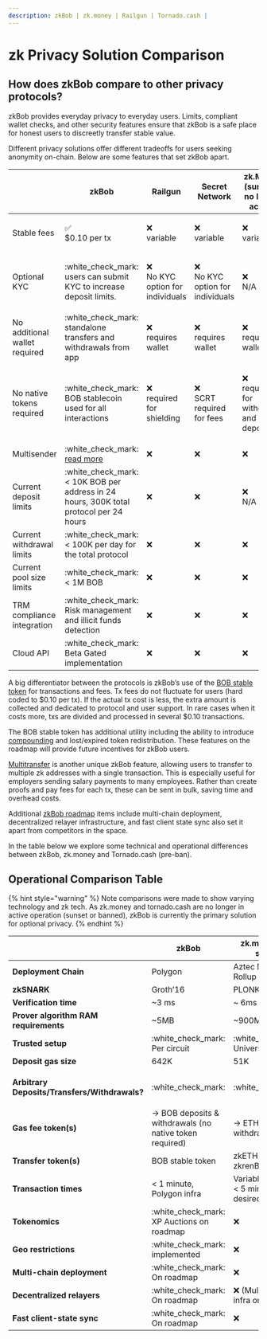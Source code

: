 ```yaml
---
description: zkBob | zk.money | Railgun | Tornado.cash |
---
```


# zk Privacy Solution Comparison

## How does zkBob compare to other privacy protocols?

zkBob provides everyday privacy to everyday users. Limits, compliant wallet checks, and other security features ensure that zkBob is a safe place for honest users to discreetly transfer stable value.&#x20;

Different privacy solutions offer different tradeoffs for users seeking anonymity on-chain. Below are some features that set zkBob apart.

|                               | zkBob                                                                                                                                       | Railgun                                                                                                         | Secret Network                                                                                                  | zk.Money (sunset & no longer active)                                                                                  | Tornado.cash (pre-ban)                                                                                            |
| ----------------------------- | ------------------------------------------------------------------------------------------------------------------------------------------- | --------------------------------------------------------------------------------------------------------------- | --------------------------------------------------------------------------------------------------------------- | --------------------------------------------------------------------------------------------------------------------- | ----------------------------------------------------------------------------------------------------------------- |
| Stable fees                   | <p><span data-gb-custom-inline data-tag="emoji" data-code="2705">✅</span> <br>$0.10 per tx</p>                                              | <p><span data-gb-custom-inline data-tag="emoji" data-code="274c">❌</span> <br>variable</p>                      | <p><span data-gb-custom-inline data-tag="emoji" data-code="274c">❌</span><br>variable</p>                       | <p><span data-gb-custom-inline data-tag="emoji" data-code="274c">❌</span> <br>variable</p>                            | <p><span data-gb-custom-inline data-tag="emoji" data-code="274c">❌</span><br>variable</p>                         |
| Optional KYC                  | :white\_check\_mark: users can submit KYC to increase deposit limits.                                                                       | <p><span data-gb-custom-inline data-tag="emoji" data-code="274c">❌</span> <br>No KYC option for individuals</p> | <p><span data-gb-custom-inline data-tag="emoji" data-code="274c">❌</span> <br>No KYC option for individuals</p> | <p><span data-gb-custom-inline data-tag="emoji" data-code="274c">❌</span> <br>N/A</p>                                 | <p><span data-gb-custom-inline data-tag="emoji" data-code="274c">❌</span><br>N/A</p>                              |
| No additional wallet required | :white\_check\_mark: standalone transfers and withdrawals from app                                                                          | <p><span data-gb-custom-inline data-tag="emoji" data-code="274c">❌</span><br>requires wallet</p>                | <p><span data-gb-custom-inline data-tag="emoji" data-code="274c">❌</span><br>requires wallet</p>                | <p><span data-gb-custom-inline data-tag="emoji" data-code="274c">❌</span><br>requires wallet</p>                      | <p><span data-gb-custom-inline data-tag="emoji" data-code="274c">❌</span><br>requires wallet</p>                  |
| No native tokens required     | :white\_check\_mark: BOB stablecoin used for all interactions                                                                               | <p><span data-gb-custom-inline data-tag="emoji" data-code="274c">❌</span><br>required for shielding</p>         | <p><span data-gb-custom-inline data-tag="emoji" data-code="274c">❌</span><br>SCRT required for fees</p>         | <p><span data-gb-custom-inline data-tag="emoji" data-code="274c">❌</span> <br>required for withdrawal and deposit</p> | <p><span data-gb-custom-inline data-tag="emoji" data-code="274c">❌</span> <br>required for withdrawal/deposit</p> |
| Multisender                   | :white\_check\_mark: [read more](https://mirror.xyz/0x6132eB883e88CD4E007552b871A6444Bfc34E837/mjYXeD7a005fdCu6dKdohfrSpcqpsuetW6djT46bDFk) | :x:                                                                                                             | :x:                                                                                                             | :x:                                                                                                                   | :x:                                                                                                               |
| Current deposit limits        | :white\_check\_mark: < 10K BOB per address in 24 hours, 300K total protocol per 24 hours                                                    | :x:                                                                                                             | :x:                                                                                                             | <p> <span data-gb-custom-inline data-tag="emoji" data-code="274c">❌</span><br>N/A</p>                                 | :x:                                                                                                               |
| Current withdrawal limits     | :white\_check\_mark: < 100K per day for the total protocol                                                                                  | :x:                                                                                                             | :x:                                                                                                             | :x:                                                                                                                   | :x:                                                                                                               |
| Current pool size limits      | :white\_check\_mark: < 1M BOB                                                                                                               | :x:                                                                                                             | :x:                                                                                                             | :x:                                                                                                                   | :x:                                                                                                               |
| TRM compliance integration    | :white\_check\_mark: Risk management and illicit funds detection                                                                            | :x:                                                                                                             | :x:                                                                                                             | :x:                                                                                                                   | :x:                                                                                                               |
| Cloud API                     | :white\_check\_mark: Beta Gated implementation                                                                                              | :x:                                                                                                             | :x:                                                                                                             | :x:                                                                                                                   | :x:                                                                                                               |

A big differentiator between the protocols is zkBob’s use of the [BOB stable token](../../bob-stablecoin/bob-details.md) for transactions and fees. Tx fees do not fluctuate for users (hard coded to $0.10 per tx). If the actual tx cost is less, the extra amount is collected and dedicated to protocol and user support. In rare cases when it costs more, txs are divided and processed in several $0.10 transactions.

The BOB stable token has additional utility including the ability to introduce [compounding](../../roadmap/exploratory-features/compounding.md) and lost/expired token redistribution. These features on the roadmap will provide future incentives for zkBob users.

[Multitransfer](../../zkbob-app/transfers/multitransfers.md) is another unique zkBob feature, allowing users to transfer to multiple zk addresses with a single transaction. This is especially useful for employers sending salary payments to many employees. Rather than create proofs and pay fees for each tx, these can be sent in bulk, saving time and overhead costs.

Additional [zkBob roadmap](broken-reference) items include multi-chain deployment, decentralized relayer infrastructure, and fast client state sync also set it apart from competitors in the space.

In the table below we explore some technical and operational differences between zkBob, zk.money and Tornado.cash (pre-ban).

## Operational Comparison Table

{% hint style="warning" %}
Note comparisons were made to show varying technology and zk tech. As zk.money and tornado.cash are no longer in active operation (sunset or banned), zkBob is currently the primary solution for optional privacy.&#x20;
{% endhint %}

|                                               | zkBob                                                    | zk.money (now sunset)                             | Tornado.cash (pre-ban)                                                                                                                                                     |
| --------------------------------------------- | -------------------------------------------------------- | ------------------------------------------------- | -------------------------------------------------------------------------------------------------------------------------------------------------------------------------- |
| **Deployment Chain**                          | Polygon                                                  | Aztec Network Rollup                              | Ethereum/Gnosis Chain                                                                                                                                                      |
| **zkSNARK**                                   | Groth’16                                                 | PLONK                                             | Groth’16                                                                                                                                                                   |
| **Verification time**                         | \~3 ms                                                   | \~ 6ms                                            | \~3 ms                                                                                                                                                                     |
| **Prover algorithm RAM requirements**         | \~5MB                                                    | \~900MB                                           | \~10MB                                                                                                                                                                     |
| **Trusted setup**                             | :white\_check\_mark: Per circuit                         |  :white\_check\_mark: Universal                   | :white\_check\_mark: Per circuit                                                                                                                                           |
| **Deposit gas size**                          | 642K                                                     | 51K                                               | 910K                                                                                                                                                                       |
| **Arbitrary Deposits/Transfers/Withdrawals?** | :white\_check\_mark:                                     | :white\_check\_mark:                              | <p><span data-gb-custom-inline data-tag="emoji" data-code="274c">❌</span> Regular TC<br><span data-gb-custom-inline data-tag="emoji" data-code="2705">✅</span> TC Nova</p> |
| **Gas fee token(s)**                          | -> BOB deposits & withdrawals (no native token required) | -> ETH deposits & withdrawals                     | -> ETH deposits & withdrawals                                                                                                                                              |
| **Transfer token(s)**                         | BOB stable token                                         | zkETH / zkDAI / zkrenBTC                          | ETH, DAI, USDC                                                                                                                                                             |
| **Transaction times**                         | < 1 minute, Polygon infra                                | Variable (4hours to < 5 min) based on desired fee | < 1 minute, Nova on Gnosis Chain infra                                                                                                                                     |
| **Tokenomics**                                | :white\_check\_mark: XP Auctions on roadmap              | :x:                                               | :white\_check\_mark: TORN governance token                                                                                                                                 |
| **Geo restrictions**                          | :white\_check\_mark: implemented                         | :x:                                               | :x:                                                                                                                                                                        |
| **Multi-chain deployment**                    | :white\_check\_mark: On roadmap                          | :x:                                               | :white\_check\_mark:  (prior roadmap)                                                                                                                                      |
| **Decentralized relayers**                    | :white\_check\_mark: On roadmap                          | :x: (Multi-rollup infra on Roadmap)               | :white\_check\_mark:                                                                                                                                                       |
| **Fast client-state sync**                    | :white\_check\_mark: On roadmap                          | :x:                                               | :x:                                                                                                                                                                        |

